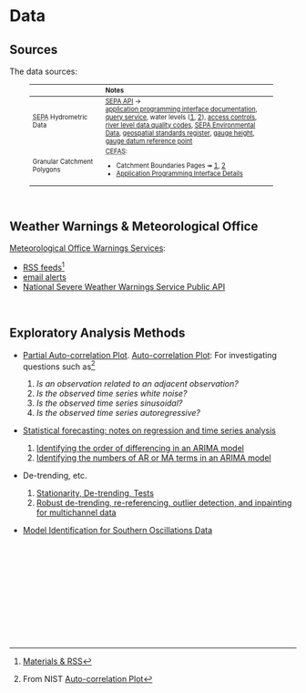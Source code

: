 # Data

## Sources

The data sources:

<table style="width: 85%; margin-left: 35px; vertical-align: top; font-size: .7rem;">
  <colgroup>
      <col span="1" style="width: 18.5%;">
      <col span="1" style="width: 43.5%;">
  </colgroup>
  <thead><tr style="text-align: left"><th>&nbsp;</th><th>Notes</th></tr></thead>
  <tr><td><abbr title="Scottish Environment Protection Agency">SEPA</abbr> Hydrometric Data</td>
      <td><a href="https://timeseriesdoc.sepa.org.uk" target="_blank"><abbr title="Scottish Environment Protection Agency">SEPA</abbr> API</a> &rarr;<br><a href="https://timeseriesdoc.sepa.org.uk/api-documentation/" target="_blank">application programming interface documentation</a>, <a href="https://timeseries.sepa.org.uk/KiWIS/KiWIS?datasource=0&service=kisters&type=queryServices&request=getrequestinfo" target="_blank">query service</a>, water levels (<a href="https://www.sepa.org.uk/environment/water/water-levels/">1</a>, <a href="https://waterlevels.sepa.org.uk/">2</a>), <a href="https://timeseriesdoc.sepa.org.uk/api-documentation/before-you-start/what-controls-there-are-on-access/">access controls</a>, <a href="https://timeseriesdoc.sepa.org.uk/api-documentation/before-you-start/how-data-validity-may-change/">river level data quality codes</a>, <a href="https://www.sepa.org.uk/environment/environmental-data/"><abbr title="Scottish Environment Protection Agency">SEPA</abbr> Environmental Data</a>, <a href="https://www.gov.uk/government/publications/uk-geospatial-data-standards-register/national-geospatial-data-standards-register">geospatial standards register</a>, <a href="https://waterdata.usgs.gov/blog/gage_height/">gauge height</a>, <a href="https://www.usgs.gov/media/images/gage-datum-reference-point">gauge datum reference point</a></td></tr>
  <tr>
    <td>Granular Catchment Polygons</td>
    <td><abbr title="Centre for Environment Fisheries and Aquaculture Science">CEFAS</abbr>: <ul><li>Catchment Boundaries Pages &Rarr; <a href="https://data.cefas.co.uk/view/21969" target="_blank">1</a>, <a href="https://data.cefas.co.uk/view/21970" target="_blank">2</a></li><li><a href="https://www.cefas.co.uk/data-and-publications/cefas-data-hub-apis">Application Programming Interface Details</a></li></ul></td>
  </tr>
</table>

<br>

## Weather Warnings & Meteorological Office

[Meteorological Office Warnings Services](https://weather.metoffice.gov.uk/guides/warnings):

* [RSS feeds](https://weather.metoffice.gov.uk/guides/rss)[^materials-and-rss]
* [email alerts](https://www.metoffice.gov.uk/about-us/news-and-media/media-centre/subscribe-to-email-alerts)
* [National Severe Weather Warnings Service Public API](https://metoffice.github.io/nswws-public-api)

<br>

## Exploratory Analysis Methods

* [Partial Auto-correlation Plot](https://www.itl.nist.gov/div898/handbook/pmc/section4/pmc4463.htm).  [Auto-correlation Plot](https://www.itl.nist.gov/div898/handbook/eda/section3/autocopl.htm): For investigating questions such as[^auto-correlation]
    1. _Is an observation related to an adjacent observation?_
    2. _Is the observed time series white noise?_
    3. _Is the observed time series sinusoidal?_
    4. _Is the observed time series autoregressive?_

* [Statistical forecasting: notes on regression and time series analysis](https://people.duke.edu/~rnau/411home.htm)
    1. [Identifying the order of differencing in an ARIMA model](https://people.duke.edu/~rnau/411arim2.htm)
    2. [Identifying the numbers of AR or MA terms in an ARIMA model](https://people.duke.edu/~rnau/411arim3.htm)

* De-trending, etc.
    1. [Stationarity, De-trending, Tests](https://www.statsmodels.org/dev/examples/notebooks/generated/stationarity_detrending_adf_kpss.html)
    2. [Robust de-trending, re-referencing, outlier detection, and inpainting for multichannel data](https://pmc.ncbi.nlm.nih.gov/articles/PMC5915520/)

* [Model Identification for Southern Oscillations Data](https://www.itl.nist.gov/div898/handbook/pmc/section4/pmc4461.htm)

<br>
<br>

<br>
<br>

<br>
<br>

<br>
<br>

[^materials-and-rss]: [Materials & RSS](https://squidfunk.github.io/mkdocs-material/setup/setting-up-a-blog/#rss)
[^auto-correlation]: From NIST [Auto-correlation Plot](https://www.itl.nist.gov/div898/handbook/eda/section3/autocopl.htm)

<br>
<br>
